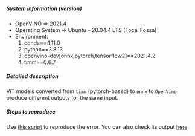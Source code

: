 ##### System information (version)
- OpenVINO => 2021.4
- Operating System => Ubuntu - 20.04.4 LTS (Focal Fossa)
- Environment:
  1) conda==4.11.0
  2) python==3.8.13
  3) openvino-dev[onnx,pytorch,tensorflow2]==2021.4.2
  4) timm==0.6.7

##### Detailed description
ViT models converted from `timm` (pytorch-based) to `onnx` to `OpenVino` produce different outputs for the same input.

##### Steps to reproduce
Use [this script](https://github.com/Alkhaddour/ReportedBugs/blob/main/OV_2021.4.2_bug/reproduce_OV_error.py) to reproduce the error. You can also check its output [here](https://github.com/Alkhaddour/ReportedBugs/blob/main/OV_2021.4.2_bug/log.txt).
